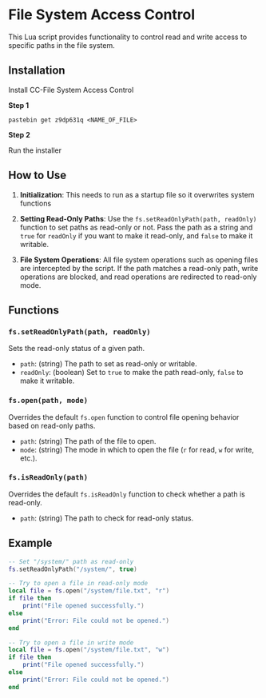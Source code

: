 # File System Access Control

This Lua script provides functionality to control read and write access to specific paths in the file system.

## Installation

Install CC-File System Access Control

**Step 1**

    pastebin get z9dp631q <NAME_OF_FILE>
**Step 2**

Run the installer
&#x200B;

## How to Use

1. **Initialization**: This needs to run as a startup file so it overwrites system functions

2. **Setting Read-Only Paths**: Use the `fs.setReadOnlyPath(path, readOnly)` function to set paths as read-only or not. Pass the path as a string and `true` for `readOnly` if you want to make it read-only, and `false` to make it writable.

3. **File System Operations**: All file system operations such as opening files are intercepted by the script. If the path matches a read-only path, write operations are blocked, and read operations are redirected to read-only mode.

## Functions

### `fs.setReadOnlyPath(path, readOnly)`

Sets the read-only status of a given path.

- `path`: (string) The path to set as read-only or writable.
- `readOnly`: (boolean) Set to `true` to make the path read-only, `false` to make it writable.

### `fs.open(path, mode)`

Overrides the default `fs.open` function to control file opening behavior based on read-only paths.

- `path`: (string) The path of the file to open.
- `mode`: (string) The mode in which to open the file (`r` for read, `w` for write, etc.).

### `fs.isReadOnly(path)`

Overrides the default `fs.isReadOnly` function to check whether a path is read-only.

- `path`: (string) The path to check for read-only status.

## Example

```lua
-- Set "/system/" path as read-only
fs.setReadOnlyPath("/system/", true)

-- Try to open a file in read-only mode
local file = fs.open("/system/file.txt", "r")
if file then
    print("File opened successfully.")
else
    print("Error: File could not be opened.")
end

-- Try to open a file in write mode
local file = fs.open("/system/file.txt", "w")
if file then
    print("File opened successfully.")
else
    print("Error: File could not be opened.")
end
